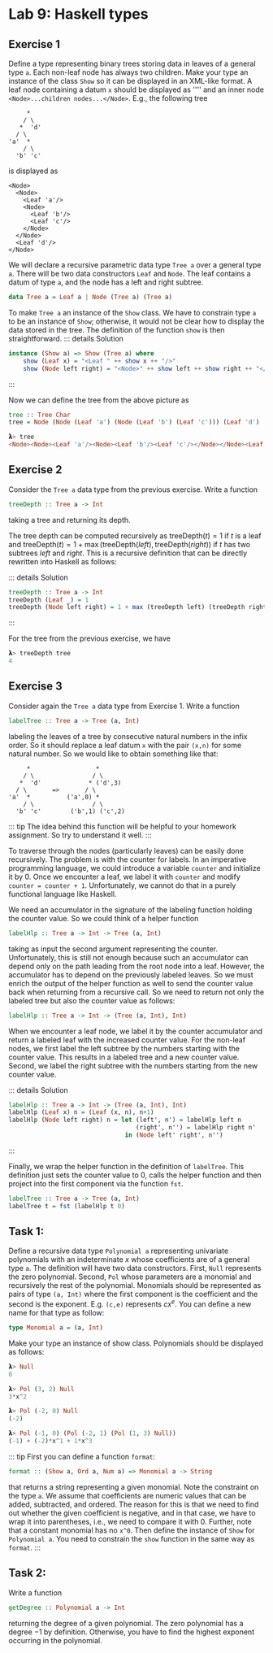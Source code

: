 # Lab 9: Haskell types


## Exercise 1
Define a type representing binary trees storing data in leaves of a general type `a`. Each
non-leaf node has always two children. Make your type an instance of the class `Show` so it can be
displayed in an XML-like format. A leaf node containing a datum `x` 
should be displayed as ''<Leaf
x/>'' and an inner
node `<Node>...children nodes...</Node>`. E.g., the following tree
```
     *
    / \
   *  'd'
  / \
'a'  *
    / \
  'b' 'c'
```
is displayed as
```
<Node>
  <Node>
    <Leaf 'a'/>
    <Node>
      <Leaf 'b'/>
      <Leaf 'c'/>
    </Node>
  </Node>
  <Leaf 'd'/>
</Node>
```

We will declare a recursive parametric data type `Tree a` over a general type `a`. There
will be two data constructors `Leaf` and `Node`.  The leaf contains a datum of type `a`, and the
node has a left and right subtree.
```haskell
data Tree a = Leaf a | Node (Tree a) (Tree a)
```

To make `Tree a` an instance of the `Show` class.  We have to constrain type `a` to be an instance
of `Show`; otherwise, it would not be clear how to display the data stored in the tree. The
definition of the function `show` is then straightforward. 
::: details Solution
```haskell
instance (Show a) => Show (Tree a) where
    show (Leaf x) = "<Leaf " ++ show x ++ "/>"
    show (Node left right) = "<Node>" ++ show left ++ show right ++ "</Node>"
```
:::

Now we can define the tree from the above picture as
```haskell
tree :: Tree Char
tree = Node (Node (Leaf 'a') (Node (Leaf 'b') (Leaf 'c'))) (Leaf 'd')

𝝺> tree
<Node><Node><Leaf 'a'/><Node><Leaf 'b'/><Leaf 'c'/></Node></Node><Leaf 'd'/></Node>
```

## Exercise 2
Consider the `Tree a` data type from the previous exercise. Write a function
```haskell
treeDepth :: Tree a -> Int
```
taking a tree and returning its depth.

The tree depth can be computed recursively as $\text{treeDepth}(t) = 1$ if $t$ is a leaf and
$\text{treeDepth}(t)=1+\max(\text{treeDepth}(left),\text{treeDepth}(right))$ if $t$ has two subtrees
$left$ and $right$.  This is a recursive definition that can be directly rewritten into Haskell as
follows:

::: details Solution
```haskell
treeDepth :: Tree a -> Int
treeDepth (Leaf _) = 1
treeDepth (Node left right) = 1 + max (treeDepth left) (treeDepth right)
```
:::

For the tree from the previous exercise, we have
```haskell
𝝺> treeDepth tree
4
```

## Exercise 3
Consider again the `Tree a` data type from Exercise 1. Write a function 
```haskell
labelTree :: Tree a -> Tree (a, Int)
```
labeling the leaves of a tree by consecutive natural numbers in the infix order. So it should replace a leaf datum `x` 
with the pair `(x,n)` for some natural number. So we would like to obtain something like that:
```
     *                  *
    / \                / \
   *  'd'             * ('d',3)
  / \       =>       / \
'a'  *          ('a',0) *
    / \                / \
  'b' 'c'        ('b',1) ('c',2)
```

::: tip
The idea behind this function will be helpful to your homework assignment. So try to understand it well. 
:::

To traverse through the nodes (particularly leaves) can be easily done recursively. The problem is with the counter for labels.
In an imperative programming language, we could introduce a variable `counter` and initialize it by 0. Once we encounter a leaf, we label
it with `counter` and modify
`counter = counter + 1`. Unfortunately, we cannot do that in a purely functional language like Haskell. 

We need an accumulator in the signature of the labeling function holding the counter value. So we could think of a helper function
```haskell
labelHlp :: Tree a -> Int -> Tree (a, Int)
```
taking as input the second argument representing the counter. Unfortunately, this is still not enough because such an accumulator can depend only
on the path leading from the root node into a leaf. However, the accumulator has to depend on the previously labeled leaves. So we must enrich the output of the helper function as well to send the counter value back when returning from a recursive call. So we need
to return not only the labeled tree but also the counter value as follows:
```haskell
labelHlp :: Tree a -> Int -> (Tree (a, Int), Int)
```
When we encounter a leaf node, we label it by the counter accumulator and return a labeled leaf with the increased counter value.
For the non-leaf nodes, we first label the left subtree by the numbers starting with the counter value. This results in a labeled tree and a new
counter value. Second, we label the right subtree with the numbers starting from the new counter value.

::: details Solution
```haskell
labelHlp :: Tree a -> Int -> (Tree (a, Int), Int)
labelHlp (Leaf x) n = (Leaf (x, n), n+1)
labelHlp (Node left right) n = let (left', n') = labelHlp left n
                                   (right', n'') = labelHlp right n'
                                in (Node left' right', n'')
```
:::

Finally, we wrap the helper function in the definition of `labelTree`. This definition just sets the counter value to 0, calls the helper function
and then project into the first component via the function `fst`.
```haskell
labelTree :: Tree a -> Tree (a, Int)
labelTree t = fst (labelHlp t 0)
```

## Task 1:
Define a recursive data type `Polynomial a` representing univariate polynomials with an
indeterminate $x$ whose coefficients are of a general type `a`. The definition will have two data
constructors. First, `Null` 
represents the zero polynomial. Second, `Pol` whose parameters are a
monomial and recursively the rest of the polynomial. Monomials should be represented as pairs of
type `(a, Int)` where the first component is the coefficient and the second is the exponent. E.g.
`(c,e)` represents $cx^e$. You can define a new name for that type as follow:
```haskell
type Monomial a = (a, Int)
```
Make your type an instance of show class. Polynomials should be displayed as follows:
```haskell
𝝺> Null
0

𝝺> Pol (3, 2) Null
3*x^2

𝝺> Pol (-2, 0) Null
(-2)

𝝺> Pol (-1, 0) (Pol (-2, 1) (Pol (1, 3) Null))
(-1) + (-2)*x^1 + 1*x^3
```

::: tip
First you can define a function `format`:
```haskell
format :: (Show a, Ord a, Num a) => Monomial a -> String
```
that returns a string representing a given monomial. Note the constraint on the type `a`. We assume
that coefficients are numeric values that can be added, subtracted, and ordered. The reason for this
is that we need to find out whether the given coefficient is negative, and in that case, we have to
wrap it into parentheses, i.e., we need to compare it with 0. Further, note that a constant monomial
has no `x^0`.  Then define the instance of `Show` for `Polynomial a`.  You need to constrain the
`show` function in the same way as `format`.
:::

<!--
::: details Solution
```haskell
type Monomial a = (a, Int)
data Polynomial a = Null | Pol (Monomial a) (Polynomial a)

format :: (Show a, Num a, Ord a) => Monomial a -> String
format (c, e) | e == 0 = display c
              | otherwise = display c ++ "x*^" ++ show e 
    where display k | k >= 0 = show k
                    | otherwise = "(" ++ show k ++ ")"

instance (Show a, Num a, Ord a) => Show (Polynomial a) where
    show Null = "0"
    show (Pol m Null) = format m
    show (Pol m ms) = format m ++ " + " ++ show ms
```
:::
-->

## Task 2:
Write a function 
```haskell
getDegree :: Polynomial a -> Int 
```
returning the degree of a given polynomial. The zero polynomial has a degree $-1$ by definition. Otherwise, you have to find the highest exponent occurring in the polynomial.

<!--
::: details Solution
```haskell
getDegree :: Polynomial a -> Int
getDegree p = iter p (-1) where
    iter Null n = n
    iter (Pol (_, e) ms) n | e > n = iter ms e
                           | otherwise = iter ms n 
```
:::
-->
